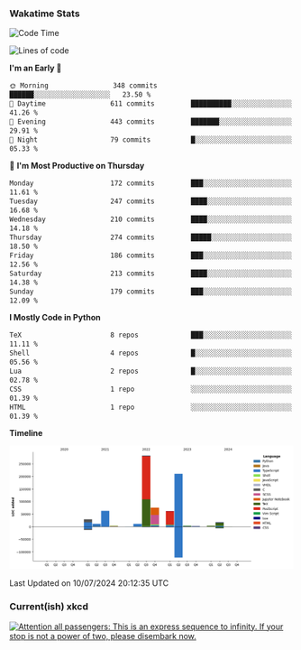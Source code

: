 ### Wakatime Stats
<!--START_SECTION:waka-->
![Code Time](http://img.shields.io/badge/Code%20Time-2%2C706%20hrs%2042%20mins-blue)

![Lines of code](https://img.shields.io/badge/From%20Hello%20World%20I%27ve%20Written-776.4%20thousand%20lines%20of%20code-blue)

**I'm an Early 🐤** 

```text
🌞 Morning                348 commits         ██████░░░░░░░░░░░░░░░░░░░   23.50 % 
🌆 Daytime                611 commits         ██████████░░░░░░░░░░░░░░░   41.26 % 
🌃 Evening                443 commits         ███████░░░░░░░░░░░░░░░░░░   29.91 % 
🌙 Night                  79 commits          █░░░░░░░░░░░░░░░░░░░░░░░░   05.33 % 
```
📅 **I'm Most Productive on Thursday** 

```text
Monday                   172 commits         ███░░░░░░░░░░░░░░░░░░░░░░   11.61 % 
Tuesday                  247 commits         ████░░░░░░░░░░░░░░░░░░░░░   16.68 % 
Wednesday                210 commits         ████░░░░░░░░░░░░░░░░░░░░░   14.18 % 
Thursday                 274 commits         █████░░░░░░░░░░░░░░░░░░░░   18.50 % 
Friday                   186 commits         ███░░░░░░░░░░░░░░░░░░░░░░   12.56 % 
Saturday                 213 commits         ████░░░░░░░░░░░░░░░░░░░░░   14.38 % 
Sunday                   179 commits         ███░░░░░░░░░░░░░░░░░░░░░░   12.09 % 
```


**I Mostly Code in Python** 

```text
TeX                      8 repos             ███░░░░░░░░░░░░░░░░░░░░░░   11.11 % 
Shell                    4 repos             █░░░░░░░░░░░░░░░░░░░░░░░░   05.56 % 
Lua                      2 repos             █░░░░░░░░░░░░░░░░░░░░░░░░   02.78 % 
CSS                      1 repo              ░░░░░░░░░░░░░░░░░░░░░░░░░   01.39 % 
HTML                     1 repo              ░░░░░░░░░░░░░░░░░░░░░░░░░   01.39 % 
```



**Timeline**

![Lines of Code chart](https://raw.githubusercontent.com/joshuajeschek/joshuajeschek/main/assets/bar_graph.png)


 Last Updated on 10/07/2024 20:12:35 UTC
<!--END_SECTION:waka-->

### Current(ish) xkcd
<a id="xkcd-a" title="Attention all passengers: This is an express sequence to infinity. If your stop is not a power of two, please disembark now." href="https://www.xkcd.com" target="_blank">
        <img align="center" id="xkcd-img" src="https://imgs.xkcd.com/comics/number_line_branch.png" alt="Attention all passengers: This is an express sequence to infinity. If your stop is not a power of two, please disembark now." height=300 />
</a>
